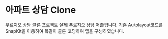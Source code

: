 # 아파트 상담 Clone

푸르지오 상담 클론 프로젝트
실제 푸르지오 상담 어플입니다. 기존 Autolayout코드를 SnapKit을 이용하여 똑같이 클론 코딩하여 앱을 구성하였습니다.
